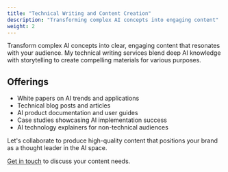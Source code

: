 ```yaml
---
title: "Technical Writing and Content Creation"
description: "Transforming complex AI concepts into engaging content"
weight: 2
---
```


Transform complex AI concepts into clear, engaging content that resonates with your audience. My technical writing services blend deep AI knowledge with storytelling to create compelling materials for various purposes.

## Offerings

- White papers on AI trends and applications
- Technical blog posts and articles
- AI product documentation and user guides
- Case studies showcasing AI implementation success
- AI technology explainers for non-technical audiences

Let's collaborate to produce high-quality content that positions your brand as a thought leader in the AI space.

[Get in touch](#contact) to discuss your content needs.